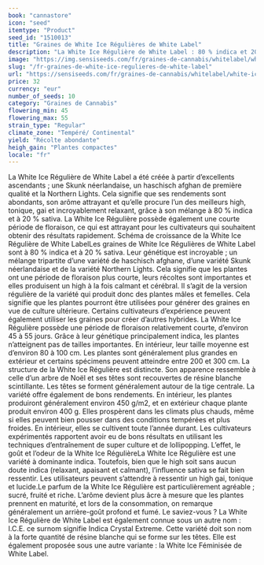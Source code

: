 ```yaml
---
book: "cannastore"
icon: "seed"
itemtype: "Product"
seed_id: "1510013"
title: "Graines de White Ice Régulières de White Label"
description: "La White Ice Régulière de White Label : 80 % indica et 20 % sativa. Arôme : fruité. High : relaxant et gai. Résine blanche et distincte."
image: "https://img.sensiseeds.com/fr/graines-de-cannabis/whitelabel/white-ice-image.png"
slug: "/fr-graines-de-white-ice-regulieres-de-white-label"
url: "https://sensiseeds.com/fr/graines-de-cannabis/whitelabel/white-ice?a_aid=cannastore"
price: 32
currency: "eur"
number_of_seeds: 10
category: "Graines de Cannabis"
flowering_min: 45
flowering_max: 55
strain_type: "Regular"
climate_zone: "Tempéré/ Continental"
yield: "Récolte abondante"
heigh_gain: "Plantes compactes"
locale: "fr"
---
```

La White Ice Régulière de White Label a été créée à partir d’excellents ascendants ; une Skunk néerlandaise, un haschisch afghan de première qualité et la Northern Lights. Cela signifie que ses rendements sont abondants, son arôme attrayant et qu’elle procure l’un des meilleurs high, tonique, gai et incroyablement relaxant, grâce à son mélange à 80 % indica et à 20 % sativa. La White Ice Régulière possède également une courte période de floraison, ce qui est attrayant pour les cultivateurs qui souhaitent obtenir des résultats rapidement. Schéma de croissance de la White Ice Régulière de White LabelLes graines de White Ice Régulières de White Label sont à 80 % indica et à 20 % sativa. Leur génétique est incroyable ; un mélange tripartite d’une variété de haschisch afghane, d’une variété Skunk néerlandaise et de la variété Northern Lights. Cela signifie que les plantes ont une période de floraison plus courte, leurs récoltes sont importantes et elles produisent un high à la fois calmant et cérébral. Il s’agit de la version régulière de la variété qui produit donc des plantes mâles et femelles. Cela signifie que les plantes pourront être utilisées pour générer des graines en vue de culture ultérieure. Certains cultivateurs d’expérience peuvent également utiliser les graines pour créer d’autres hybrides. La White Ice Régulière possède une période de floraison relativement courte, d’environ 45 à 55 jours. Grâce à leur génétique principalement indica, les plantes n’atteignent pas de tailles importantes. En intérieur, leur taille moyenne est d’environ 80 à 100 cm. Les plantes sont généralement plus grandes en extérieur et certains spécimens peuvent atteindre entre 200 et 300 cm. La structure de la White Ice Régulière est distincte. Son apparence ressemble à celle d’un arbre de Noël et ses têtes sont recouvertes de résine blanche scintillante. Les têtes se forment généralement autour de la tige centrale. La variété offre également de bons rendements. En intérieur, les plantes produiront généralement environ 450 g/m2, et en extérieur chaque plante produit environ 400 g. Elles prospèrent dans les climats plus chauds, même si elles peuvent bien pousser dans des conditions tempérées et plus froides. En intérieur, elles se cultivent toute l’année durant. Les cultivateurs expérimentés rapportent avoir eu de bons résultats en utilisant les techniques d’entraînement de super culture et de lollipopping. L’effet, le goût et l’odeur de la White Ice RégulièreLa White Ice Régulière est une variété à dominante indica. Toutefois, bien que le high soit sans aucun doute indica (relaxant, apaisant et calmant), l’influence sativa se fait bien ressentir. Les utilisateurs peuvent s’attendre à ressentir un high gai, tonique et lucide.Le parfum de la White Ice Régulière est particulièrement agréable ; sucré, fruité et riche. L’arôme devient plus âcre à mesure que les plantes prennent en maturité, et lors de la consommation, on remarque généralement un arrière-goût profond et fumé. Le saviez-vous ? La White Ice Régulière de White Label est également connue sous un autre nom : I.C.E. ce surnom signifie Indica Crystal Extreme. Cette variété doit son nom à la forte quantité de résine blanche qui se forme sur les têtes. Elle est également proposée sous une autre variante : la White Ice Féminisée de White Label.
